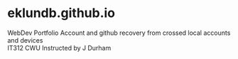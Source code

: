 # eklundb.github.io
WebDev Portfolio
Account and github recovery from crossed local accounts and devices  
IT312 CWU Instructed by J Durham
